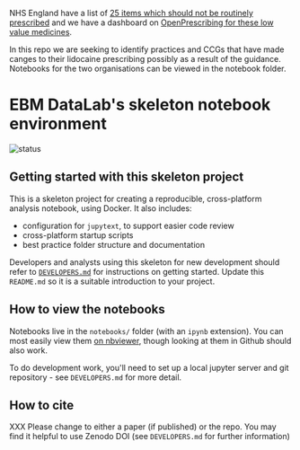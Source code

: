 NHS England have a list of [25 items which should not be routinely prescribed](https://www.england.nhs.uk/wp-content/uploads/2019/08/items-which-should-not-routinely-be-prescribed-in-primary-care-v2.1.pdf) and we have a dashboard on [OpenPrescribing for these low value medicines](https://openprescribing.net/all-england/#measure_lpzomnibus).

In this repo we are seeking to identify practices and CCGs that have made canges to their lidocaine prescribing possibly as a result of the guidance. Notebooks for the two organisations can be viewed in the notebook folder.




# EBM DataLab's skeleton notebook environment

![status](https://github.com/ebmdatalab/<repo>/workflows/Notebook%20checks/badge.svg)

## Getting started with this skeleton project

This is a skeleton project for creating a reproducible, cross-platform
analysis notebook, using Docker.  It also includes:

* configuration for `jupytext`, to support easier code review
* cross-platform startup scripts
* best practice folder structure and documentation

Developers and analysts using this skeleton for new development should
refer to [`DEVELOPERS.md`](DEVELOPERS.md) for instructions on getting
started.  Update this `README.md` so it is a suitable introduction to
your project.

## How to view the notebooks

Notebooks live in the `notebooks/` folder (with an `ipynb`
extension). You can most easily view them [on
nbviewer](https://nbviewer.jupyter.org/github/ebmdatalab/<repo>/tree/master/notebooks/),
though looking at them in Github should also work.

To do development work, you'll need to set up a local jupyter server
and git repository - see `DEVELOPERS.md` for more detail.

## How to cite

XXX Please change to either a paper (if published) or the repo. You may find it helpful to use Zenodo DOI (see `DEVELOPERS.md` for further information)
